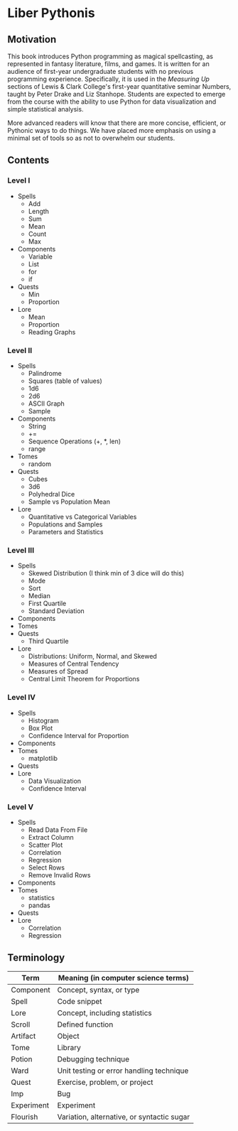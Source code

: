 # Liber Pythonis

## Motivation

This book introduces Python programming as magical spellcasting, as represented in fantasy literature, films, and games. It is written for an audience of first-year undergraduate students with no previous programming experience. Specifically, it is used in the *Measuring Up* sections of Lewis & Clark College's first-year quantitative seminar Numbers, taught by Peter Drake and Liz Stanhope. Students are expected to emerge from the course with the ability to use Python for data visualization and simple statistical analysis.

More advanced readers will know that there are more concise, efficient, or Pythonic ways to do things. We have placed more emphasis on using a minimal set of tools so as not to overwhelm our students.


## Contents

### Level I

* Spells
    * Add
    * Length
    * Sum
    * Mean
    * Count
    * Max
* Components
    * Variable
    * List
    * for
    * if
* Quests
    * Min
    * Proportion
* Lore
    * Mean
    * Proportion
    * Reading Graphs
    
### Level II

* Spells
    * Palindrome
    * Squares (table of values)
    * 1d6
    * 2d6
    * ASCII Graph
    * Sample
* Components
    * String
    * +=
    * Sequence Operations (+, *, len)
    * range
* Tomes
    * random
* Quests
    * Cubes
    * 3d6
    * Polyhedral Dice
    * Sample vs Population Mean
* Lore
    * Quantitative vs Categorical Variables
    * Populations and Samples
    * Parameters and Statistics
    
### Level III

* Spells
    * Skewed Distribution (I think min of 3 dice will do this)
    * Mode
    * Sort
    * Median
    * First Quartile
    * Standard Deviation
* Components
* Tomes
* Quests
    * Third Quartile
* Lore
    * Distributions: Uniform, Normal, and Skewed
    * Measures of Central Tendency
    * Measures of Spread
    * Central Limit Theorem for Proportions
    
### Level IV

* Spells
    * Histogram
    * Box Plot
    * Confidence Interval for Proportion
* Components
* Tomes
    * matplotlib
* Quests
* Lore
    * Data Visualization
    * Confidence Interval
    
### Level V

* Spells
    * Read Data From File
    * Extract Column
    * Scatter Plot
    * Correlation
    * Regression
    * Select Rows
    * Remove Invalid Rows
* Components
* Tomes
    * statistics
    * pandas
* Quests
* Lore
    * Correlation
    * Regression
    
## Terminology

| Term | Meaning (in computer science terms) |
| --- | --- |
| Component | Concept, syntax, or type |
| Spell | Code snippet |
| Lore | Concept, including statistics |
| Scroll | Defined function |
| Artifact | Object |
| Tome | Library |
| Potion | Debugging technique |
| Ward | Unit testing or error handling technique |
| Quest | Exercise, problem, or project |
| Imp | Bug |
| Experiment | Experiment |
| Flourish | Variation, alternative, or syntactic sugar |

